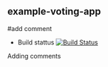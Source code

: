 ## example-voting-app

#add comment

* Build stattus
[![Build Status](http://186.188.217.91:8080/buildStatus/icon?job=instavote%2Fworker-build)](http://186.188.217.91:8080/job/instavote/job/worker-build/)

Adding comments
